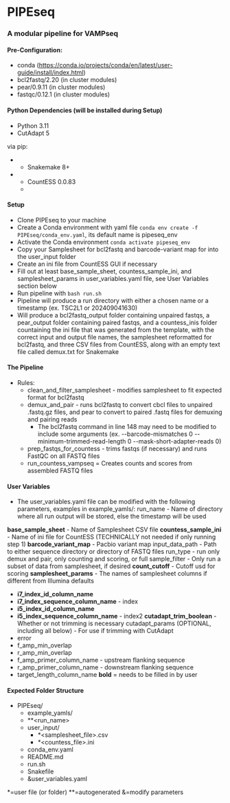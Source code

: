 # PIPEseq

### A modular pipeline for VAMPseq

#### Pre-Configuration:
- conda (https://conda.io/projects/conda/en/latest/user-guide/install/index.html)
- bcl2fastq/2.20 (in cluster modules)
- pear/0.9.11 (in cluster modules)
- fastqc/0.12.1 (in cluster modules)

#### Python Dependencies (will be installed during Setup)
- Python 3.11
- CutAdapt 5

via pip:
- - Snakemake 8+
- - CountESS 0.0.83
  - 
  
#### Setup
- Clone PIPEseq to your machine
- Create a Conda environment with yaml file `conda env create -f PIPEseq/conda_env.yaml`, its default name is pipeseq_env
- Activate the Conda environment `conda activate pipeseq_env`
- Copy your Samplesheet for bcl2fastq and barcode-variant map for into the user_input folder
- Create an ini file from CountESS GUI if necessary
- Fill out at least base_sample_sheet, countess_sample_ini, and samplesheet_params in user_variables.yaml file, see User Variables section below
- Run pipeline with `bash run.sh`
- Pipeline will produce a run directory with either a chosen name or a timestamp  (ex. TSC2L1 or 202409041630)
- Will produce a bcl2fastq_output folder containing unpaired fastqs, a pear_output folder containing paired fastqs, and a countess_inis folder countaining the ini file that was generated from the template, with the correct input and output file names, the samplesheet reformatted for bcl2fastq, and three CSV files from CountESS, along with an empty text file called demux.txt for Snakemake

#### The Pipeline
- Rules:
    - clean_and_filter_samplesheet - modifies samplesheet to fit expected format for bcl2fastq
    - demux_and_pair - runs bcl2fastq to convert cbcl files to unpaired .fastq.gz files, and pear to convert to paired .fastq files for demuxing and pairing reads
      - The bcl2fastq command in line 148 may need to be modified to include some arguments (ex. --barcode-mismatches 0 --minimum-trimmed-read-length 0 --mask-short-adapter-reads 0)
    - prep_fastqs_for_countess - trims fastqs (if necessary) and runs FastQC on all FASTQ files
    - run_countess_vampseq = Creates counts and scores from assembled FASTQ files

#### User Variables
- The user_variables.yaml file can be modified with the following parameters, examples in example_yamls/:
run_name - Name of directory where all run output will be stored, else the timestamp will be used

**base_sample_sheet** - Name of Samplesheet CSV file
**countess_sample_ini** - Name of ini file for CountESS (TECHNICALLY not needed if only running step 1)
**barcode_variant_map** - Pacbio variant map
input_data_path - Path to either sequence directory or directory of FASTQ files
run_type - run only demux and pair, only counting and scoring, or full
sample_filter - Only run a subset of data from samplesheet, if desired
**count_cutoff** - Cutoff usd for scoring
**samplesheet_params** - The names of samplesheet columns if different from Illumina defaults
- **i7_index_id_column_name**
- **i7_index_sequence_column_name** - index
- **i5_index_id_column_name**
- **i5_index_sequence_column_name** - index2
**cutadapt_trim_boolean** - Whether or not trimming is necessary
cutadapt_params (OPTIONAL, including all below) - For use if trimming with CutAdapt
- error
- f_amp_min_overlap
- r_amp_min_overlap
- f_amp_primer_column_name - upstream flanking sequence
- r_amp_primer_column_name - downstream flanking sequence
- target_length_column_name
**bold** = needs to be filled in by user

#### Expected Folder Structure
- PIPEseq/
    - example_yamls/
    - **<run_name>
    - user_input/
        - *<samplesheet_file>.csv
        - *<countess_file>.ini
    - conda_env.yaml
    - README.md
    - run.sh
    - Snakefile
    - &user_variables.yaml

*=user file (or folder)
**=autogenerated
&=modify parameters


